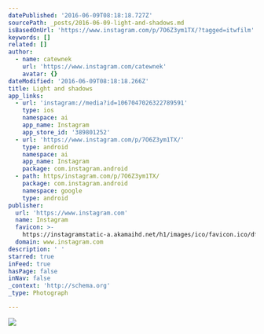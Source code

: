 ```yaml
---
datePublished: '2016-06-09T08:18:18.727Z'
sourcePath: _posts/2016-06-09-light-and-shadows.md
isBasedOnUrl: 'https://www.instagram.com/p/7O6Z3ym1TX/?tagged=itwfilm'
keywords: []
related: []
author:
  - name: catewnek
    url: 'https://www.instagram.com/catewnek'
    avatar: {}
dateModified: '2016-06-09T08:18:18.266Z'
title: Light and shadows
app_links:
  - url: 'instagram://media?id=1067047026322789591'
    type: ios
    namespace: ai
    app_name: Instagram
    app_store_id: '389801252'
  - url: 'https://www.instagram.com/p/7O6Z3ym1TX/'
    type: android
    namespace: ai
    app_name: Instagram
    package: com.instagram.android
  - path: https/instagram.com/p/7O6Z3ym1TX/
    package: com.instagram.android
    namespace: google
    type: android
publisher:
  url: 'https://www.instagram.com'
  name: Instagram
  favicon: >-
    https://instagramstatic-a.akamaihd.net/h1/images/ico/favicon.ico/dfa85bb1fd63.ico
  domain: www.instagram.com
description: ' '
starred: true
inFeed: true
hasPage: false
inNav: false
_context: 'http://schema.org'
_type: Photograph

---
```

![ ](https://s3-us-west-2.amazonaws.com/the-grid-img/p/b21c8776b32262f08f8857fcc8f153838548d1f9.jpg)